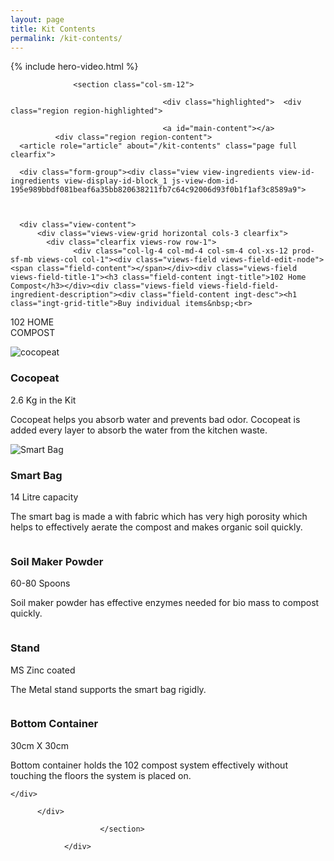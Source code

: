 ```yaml
---
layout: page
title: Kit Contents
permalink: /kit-contents/
---
```

{% include hero-video.html %}

<div role="main" class="main-container container js-quickedit-main-content">
    <div class="row">



                  <section class="col-sm-12">

                                      <div class="highlighted">  <div class="region region-highlighted">


  </div>
</div>


                                      <a id="main-content"></a>
              <div class="region region-content">
      <article role="article" about="/kit-contents" class="page full clearfix">





  <div class="content">

  </div>

</article>

<section class="views-element-container block block-views block-views-blockingredients-block-1 clearfix" id="block-views-block-ingredients-block-1" data-block-plugin-id="views_block:ingredients-block_1">



      <div class="form-group"><div class="view view-ingredients view-id-ingredients view-display-id-block_1 js-view-dom-id-195e989bbdf081beaf6a35bb820638211fb7c64c92006d93f0b1f1af3c8589a9">



      <div class="view-content">
          <div class="views-view-grid horizontal cols-3 clearfix">
            <div class="clearfix views-row row-1">
                  <div class="col-lg-4 col-md-4 col-sm-4 col-xs-12 prod-sf-mb views-col col-1"><div class="views-field views-field-edit-node"><span class="field-content"></span></div><div class="views-field views-field-title-1"><h3 class="field-content ingt-title">102 Home Compost</h3></div><div class="views-field views-field-field-ingredient-description"><div class="field-content ingt-desc"><h1 class="ingt-grid-title">Buy individual items&nbsp;<br>
<span class="highlight-text">102</span> HOME<br>
COMPOST</h1>

</div></div></div>
                  <div class="col-lg-4 col-md-4 col-sm-4 col-xs-12 prod-sf-mb views-col col-2"><div class="views-field views-field-edit-node"><span class="field-content"></span></div><div class="views-field views-field-field-ingt-img"><div class="field-content responsive-image">  <img width="" height="" src="/assets/img/cocopeat.svg" alt="cocopeat" typeof="foaf:Image" class="img-responsive" draggable="false">

</div></div><div class="views-field views-field-title-1"><h3 class="field-content ingt-title">Cocopeat</h3></div><div class="views-field views-field-field-subtitle"><div class="field-content ingredients-subtitle">2.6 Kg in the Kit</div></div><div class="views-field views-field-field-ingredient-description"><div class="field-content ingt-desc"><p>Cocopeat helps you absorb water and prevents bad odor. Cocopeat is added every layer to absorb the water from the kitchen waste.</p>
</div></div></div>
                  <div class="col-lg-4 col-md-4 col-sm-4 col-xs-12 prod-sf-mb views-col col-3"><div class="views-field views-field-edit-node"><span class="field-content"></span></div><div class="views-field views-field-field-ingt-img"><div class="field-content responsive-image">  <img width="" height="" src="/assets/img/smart-bag.svg" alt="Smart Bag" typeof="foaf:Image" class="img-responsive" draggable="false">

</div></div><div class="views-field views-field-title-1"><h3 class="field-content ingt-title">Smart Bag</h3></div><div class="views-field views-field-field-subtitle"><div class="field-content ingredients-subtitle">14 Litre capacity</div></div><div class="views-field views-field-field-ingredient-description"><div class="field-content ingt-desc"><p>The smart bag is made a with fabric which has very high porosity which helps to effectively aerate the compost and makes organic soil quickly.</p>
</div></div></div>
              </div>
          <div class="clearfix views-row row-2">
                  <div class="col-lg-4 col-md-4 col-sm-4 col-xs-12 prod-sf-mb views-col col-1"><div class="views-field views-field-edit-node"><span class="field-content"></span></div><div class="views-field views-field-field-ingt-img"><div class="field-content responsive-image">  <img width="" height="" src="/assets/img/soil-maker-powder.svg" alt="" typeof="foaf:Image" class="img-responsive" draggable="false">

</div></div><div class="views-field views-field-title-1"><h3 class="field-content ingt-title">Soil Maker Powder</h3></div><div class="views-field views-field-field-subtitle"><div class="field-content ingredients-subtitle">60-80 Spoons</div></div><div class="views-field views-field-field-ingredient-description"><div class="field-content ingt-desc"><p>Soil maker powder has effective enzymes needed for bio mass to compost quickly.</p>
</div></div></div>
                  <div class="col-lg-4 col-md-4 col-sm-4 col-xs-12 prod-sf-mb views-col col-2"><div class="views-field views-field-edit-node"><span class="field-content"></span></div><div class="views-field views-field-field-ingt-img"><div class="field-content responsive-image">  <img width="" height="" src="/assets/img/stand.svg" alt="" typeof="foaf:Image" class="img-responsive" draggable="false">

</div></div><div class="views-field views-field-title-1"><h3 class="field-content ingt-title">Stand</h3></div><div class="views-field views-field-field-subtitle"><div class="field-content ingredients-subtitle">MS Zinc coated</div></div><div class="views-field views-field-field-ingredient-description"><div class="field-content ingt-desc"><p>The Metal stand supports the smart bag rigidly.</p>
</div></div></div>
                  <div class="col-lg-4 col-md-4 col-sm-4 col-xs-12 prod-sf-mb views-col col-3"><div class="views-field views-field-edit-node"><span class="field-content"></span></div><div class="views-field views-field-field-ingt-img"><div class="field-content responsive-image">  <img width="" height="" src="/assets/img/bottom-container_0.svg" alt="" typeof="foaf:Image" class="img-responsive" draggable="false">

</div></div><div class="views-field views-field-title-1"><h3 class="field-content ingt-title">Bottom Container</h3></div><div class="views-field views-field-field-subtitle"><div class="field-content ingredients-subtitle">30cm X 30cm</div></div><div class="views-field views-field-field-ingredient-description"><div class="field-content ingt-desc"><p>Bottom container holds the 102 compost system effectively without touching the floors the system is placed on.</p>
</div></div></div>
              </div>
      </div>

    </div>

          </div>
</div>

  </section>


  </div>

                        </section>

                </div>
  </div>
